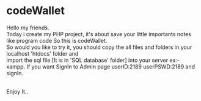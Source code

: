 # codeWallet

Hello my friends.<br>
Today i create my PHP project, it's about save your little importants notes like program code So this is codeWallet.<br>
So would you like to try it, you should copy the all files and folders in your localhost 'htdocs' folder and <br>import the sql file [It is in 'SQL database' folder] into your server ex:- xampp. If  you want SignIn to Admin page userID:2189 userPSWD:2189 and signIn.  <br><br>

Enjoy It..
